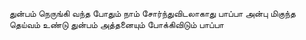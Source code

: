 துன்பம் நெருங்கி வந்த போதும்
நாம் சோர்ந்துவிடலாகாது பாப்பா
அன்பு மிகுந்த தெய்வம் உண்டு
துன்பம் அத்தனையும் போக்கிவிடும் பாப்பா
